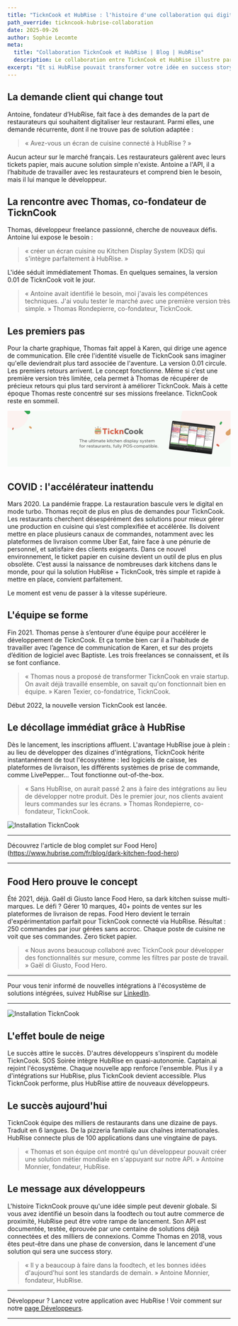 ```yaml
---
title: "TicknCook et HubRise : l'histoire d'une collaboration qui digitalise les cuisines des restaurateurs"
path_override: tickncook-hubrise-collaboration
date: 2025-09-26
author: Sophie Lecomte
meta:
  title: "Collaboration TicknCook et HubRise | Blog | HubRise"
  description: Le collaboration entre TicknCook et HubRise illustre parfaitement comment l'écosystème HubRise permet aux développeurs de créer des solutions innovantes.
excerpt: "Et si HubRise pouvait transformer votre idée en success story ? C'est exactement ce qui est arrivé à Thomas en 2018. Une demande client, l'API HubRise, quelques semaines de développement... et le Kitchen Display System (KDS) TicknCook était né. Aujourd'hui, cette collaboration illustre parfaitement comment l'écosystème HubRise permet aux développeurs de créer des solutions qui boostent la digitalisation de la restauration."
---
```


## La demande client qui change tout
Antoine, fondateur d’HubRise, fait face à des demandes de la part de restaurateurs qui souhaitent digitaliser leur restaurant. Parmi elles, une demande récurrente, dont il ne trouve pas de solution adaptée : 

> « Avez-vous un écran de cuisine connecté à HubRise ? »

Aucun acteur sur le marché français. Les restaurateurs galèrent avec leurs tickets papier, mais aucune solution simple n'existe.
Antoine a l'API, il a l’habitude de travailler avec les restaurateurs et comprend bien le besoin, mais il lui manque le développeur.

## La rencontre avec Thomas, co-fondateur de TicknCook
Thomas, développeur freelance passionné, cherche de nouveaux défis. Antoine lui expose le besoin : 

> « créer un écran cuisine ou Kitchen Display System (KDS) qui s'intègre parfaitement à HubRise. »

L'idée séduit immédiatement Thomas. En quelques semaines, la version 0.01 de TicknCook voit le jour.

> « Antoine avait identifié le besoin, moi j'avais les compétences techniques. J'ai voulu tester le marché avec une première version très simple. » Thomas Rondepierre, co-fondateur, TicknCook.

## Les premiers pas
Pour la charte graphique, Thomas fait appel à Karen, qui dirige une agence de communication. Elle crée l'identité visuelle de TicknCook sans imaginer qu'elle deviendrait plus tard associée de l'aventure.
La version 0.01 circule. Les premiers retours arrivent. Le concept fonctionne. Même si c’est une première version très limitée, cela permet à Thomas de récupérer de précieux retours qui plus tard serviront à améliorer TicknCook.
Mais à cette époque Thomas reste concentré sur ses missions freelance. TicknCook reste en sommeil.

![Identité visuelle de TicknCook par Karen Texier](./004_tickncook_banner.png)

## COVID : l'accélérateur inattendu
Mars 2020. La pandémie frappe. La restauration bascule vers le digital en mode turbo. Thomas reçoit de plus en plus de demandes pour TicknCook. 
Les restaurants cherchent désespérément des solutions pour mieux gérer une production en cuisine qui s’est complexifiée et accélérée. Ils doivent mettre en place plusieurs canaux de commandes, notamment avec les plateformes de livraison comme Uber Eat, faire face à une pénurie de personnel, et satisfaire des clients exigeants. Dans ce nouvel environnement, le ticket papier en cuisine devient un outil de plus en plus obsolète. C’est aussi la naissance de nombreuses dark kitchens dans le monde, pour qui la solution HubRise + TicknCook, très simple et rapide à mettre en place, convient parfaitement.

Le moment est venu de passer à la vitesse supérieure.

## L'équipe se forme
Fin 2021. Thomas pense à s’entourer d’une équipe pour accélérer le développement de TicknCook. Et ça tombe bien car il a l’habitude de travailler avec l’agence de communication de Karen, et sur des projets d’édition de logiciel avec Baptiste. Les trois freelances se connaissent, et ils se font confiance.

> « Thomas nous a proposé de transformer TicknCook en vraie startup. On avait déjà travaillé ensemble, on savait qu'on fonctionnait bien en équipe. » Karen Texier, co-fondatrice, TicknCook.


Début 2022, la nouvelle version TicknCook est lancée.

## Le décollage immédiat grâce à HubRise
Dès le lancement, les inscriptions affluent. L'avantage HubRise joue à plein : au lieu de développer des dizaines d'intégrations, TicknCook hérite instantanément de tout l'écosystème : led logiciels de caisse, les plateformes de livraison, les différents systèmes de prise de commande, comme LivePepper…  Tout fonctionne out-of-the-box.

> « Sans HubRise, on aurait passé 2 ans à faire des intégrations au lieu de développer notre produit. Dès le premier jour, nos clients avaient leurs commandes sur les écrans. » Thomas Rondepierre, co-fondateur, TicknCook.

![Installation TicknCook](./001_tickncook_on_wall.png) 


----

Découvrez l'article de blog complet sur Food Hero](https://www.hubrise.com/fr/blog/dark-kitchen-food-hero)

----


## Food Hero prouve le concept
Été 2021, déjà. Gaël di Giusto lance Food Hero, sa dark kitchen suisse multi-marques. Le défi ? Gérer 10 marques, 40+ points de ventes sur les plateformes de livraison de repas.
Food Hero devient le terrain d'expérimentation parfait pour TicknCook connecté via HubRise.
Résultat : 250 commandes par jour gérées sans accroc. Chaque poste de cuisine ne voit que ses commandes. Zero ticket papier.

> « Nous avons beaucoup collaboré avec TicknCook pour développer des fonctionnalités sur mesure, comme les filtres par poste de travail. » Gaël di Giusto, Food Hero.

___

Pour vous tenir informé de nouvelles intégrations à l'écosystème de solutions intégrées, suivez HubRise sur [LinkedIn](https://www.linkedin.com/company/hubrise).

___

![Installation TicknCook](./003_tickncook_or_paper.png)

## L'effet boule de neige
Le succès attire le succès. D'autres développeurs s'inspirent du modèle TicknCook.
SOS Soirée intègre HubRise en quasi-autonomie. Captain.ai rejoint l'écosystème. Chaque nouvelle app renforce l'ensemble.
Plus il y a d'intégrations sur HubRise, plus TicknCook devient accessible. Plus TicknCook performe, plus HubRise attire de nouveaux développeurs.

## Le succès aujourd'hui
TicknCook équipe des milliers de restaurants dans une dizaine de pays. Traduit en 6 langues. De la pizzeria familiale aux chaînes internationales.
HubRise connecte plus de 100 applications dans une vingtaine de pays.

> « Thomas et son équipe ont montré qu'un développeur pouvait créer une solution métier mondiale en s'appuyant sur notre API. » Antoine Monnier, fondateur, HubRise.

## Le message aux développeurs
L'histoire TicknCook prouve qu'une idée simple peut devenir globale. Si vous avez identifié un besoin dans la foodtech ou tout autre commerce de proximité, HubRise peut être votre rampe de lancement. Son API est documentée, testée, éprouvée par une centaine de solutions déjà connectées et des milliers de connexions.
Comme Thomas en 2018, vous êtes peut-être dans une phase de conversion, dans le lancement d'une solution qui sera une success story.

> « Il y a beaucoup à faire dans la foodtech, et les bonnes idées d'aujourd'hui sont les standards de demain. » Antoine Monnier, fondateur, HubRise.

---

Développeur ? Lancez votre application avec HubRise !
Voir comment sur notre [page Développeurs](/developers).

---